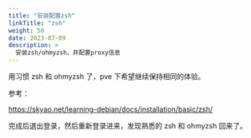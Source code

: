 ```yaml
---
title: "安装配置zsh"
linkTitle: "zsh"
weight: 50
date: 2023-07-09
description: >
  安装zsh/ohmyzsh，并配置proxy信息
---
```


用习惯 zsh 和 ohmyzsh 了，pve 下希望继续保持相同的体验。

参考：

https://skyao.net/learning-debian/docs/installation/basic/zsh/

完成后退出登录，然后重新登录进来，发现熟悉的 zsh 和 ohmyzsh 回来了。